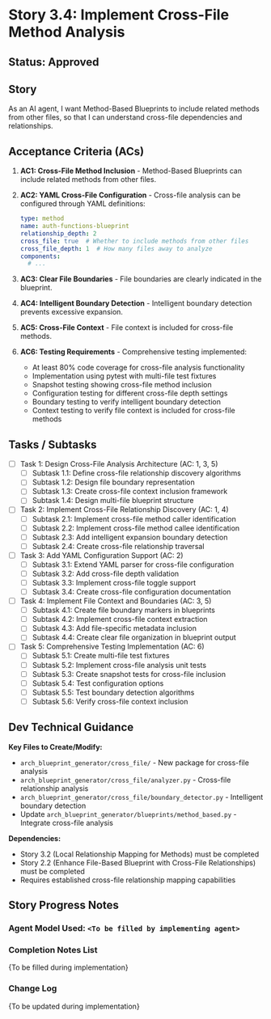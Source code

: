 # Story 3.4: Implement Cross-File Method Analysis

## Status: Approved

## Story

As an AI agent, I want Method-Based Blueprints to include related methods from other files, so that I can understand cross-file dependencies and relationships.

## Acceptance Criteria (ACs)

1. **AC1: Cross-File Method Inclusion** - Method-Based Blueprints can include related methods from other files.

2. **AC2: YAML Cross-File Configuration** - Cross-file analysis can be configured through YAML definitions:
   ```yaml
   type: method
   name: auth-functions-blueprint
   relationship_depth: 2
   cross_file: true  # Whether to include methods from other files
   cross_file_depth: 1  # How many files away to analyze
   components:
     # ...
   ```

3. **AC3: Clear File Boundaries** - File boundaries are clearly indicated in the blueprint.

4. **AC4: Intelligent Boundary Detection** - Intelligent boundary detection prevents excessive expansion.

5. **AC5: Cross-File Context** - File context is included for cross-file methods.

6. **AC6: Testing Requirements** - Comprehensive testing implemented:
   - At least 80% code coverage for cross-file analysis functionality
   - Implementation using pytest with multi-file test fixtures
   - Snapshot testing showing cross-file method inclusion
   - Configuration testing for different cross-file depth settings
   - Boundary testing to verify intelligent boundary detection
   - Context testing to verify file context is included for cross-file methods

## Tasks / Subtasks

- [ ] Task 1: Design Cross-File Analysis Architecture (AC: 1, 3, 5)
  - [ ] Subtask 1.1: Define cross-file relationship discovery algorithms
  - [ ] Subtask 1.2: Design file boundary representation
  - [ ] Subtask 1.3: Create cross-file context inclusion framework
  - [ ] Subtask 1.4: Design multi-file blueprint structure

- [ ] Task 2: Implement Cross-File Relationship Discovery (AC: 1, 4)
  - [ ] Subtask 2.1: Implement cross-file method caller identification
  - [ ] Subtask 2.2: Implement cross-file method callee identification
  - [ ] Subtask 2.3: Add intelligent expansion boundary detection
  - [ ] Subtask 2.4: Create cross-file relationship traversal

- [ ] Task 3: Add YAML Configuration Support (AC: 2)
  - [ ] Subtask 3.1: Extend YAML parser for cross-file configuration
  - [ ] Subtask 3.2: Add cross-file depth validation
  - [ ] Subtask 3.3: Implement cross-file toggle support
  - [ ] Subtask 3.4: Create cross-file configuration documentation

- [ ] Task 4: Implement File Context and Boundaries (AC: 3, 5)
  - [ ] Subtask 4.1: Create file boundary markers in blueprints
  - [ ] Subtask 4.2: Implement cross-file context extraction
  - [ ] Subtask 4.3: Add file-specific metadata inclusion
  - [ ] Subtask 4.4: Create clear file organization in blueprint output

- [ ] Task 5: Comprehensive Testing Implementation (AC: 6)
  - [ ] Subtask 5.1: Create multi-file test fixtures
  - [ ] Subtask 5.2: Implement cross-file analysis unit tests
  - [ ] Subtask 5.3: Create snapshot tests for cross-file inclusion
  - [ ] Subtask 5.4: Test configuration options
  - [ ] Subtask 5.5: Test boundary detection algorithms
  - [ ] Subtask 5.6: Verify cross-file context inclusion

## Dev Technical Guidance

**Key Files to Create/Modify:**
- `arch_blueprint_generator/cross_file/` - New package for cross-file analysis
- `arch_blueprint_generator/cross_file/analyzer.py` - Cross-file relationship analysis
- `arch_blueprint_generator/cross_file/boundary_detector.py` - Intelligent boundary detection
- Update `arch_blueprint_generator/blueprints/method_based.py` - Integrate cross-file analysis

**Dependencies:**
- Story 3.2 (Local Relationship Mapping for Methods) must be completed
- Story 2.2 (Enhance File-Based Blueprint with Cross-File Relationships) must be completed
- Requires established cross-file relationship mapping capabilities

## Story Progress Notes

### Agent Model Used: `<To be filled by implementing agent>`

### Completion Notes List
{To be filled during implementation}

### Change Log
{To be updated during implementation}
